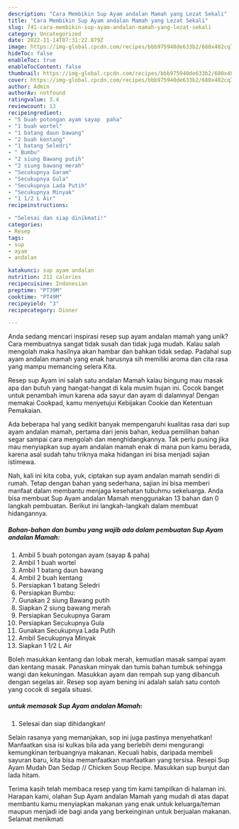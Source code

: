 ```yaml
---
description: "Cara Membikin Sup Ayam andalan Mamah yang Lezat Sekali"
title: "Cara Membikin Sup Ayam andalan Mamah yang Lezat Sekali"
slug: 741-cara-membikin-sup-ayam-andalan-mamah-yang-lezat-sekali
category: Uncategorized
date: 2022-11-14T07:31:22.879Z
image: https://img-global.cpcdn.com/recipes/bbb975940de633b2/680x482cq70/sup-ayam-andalan-mamah-foto-resep-utama.jpg
hideToc: false
enableToc: true
enableTocContent: false
thumbnail: https://img-global.cpcdn.com/recipes/bbb975940de633b2/680x482cq70/sup-ayam-andalan-mamah-foto-resep-utama.jpg
cover: https://img-global.cpcdn.com/recipes/bbb975940de633b2/680x482cq70/sup-ayam-andalan-mamah-foto-resep-utama.jpg
author: Admin
authorAv: notfound
ratingvalue: 3.4
reviewcount: 13
recipeingredient:
- "5 buah potongan ayam sayap  paha"
- "1 buah wortel"
- "1 batang daun bawang"
- "2 buah kentang"
- "1 batang Seledri"
- " Bumbu"
- "2 siung Bawang putih"
- "2 siung bawang merah"
- "Secukupnya Garam"
- "Secukupnya Gula"
- "Secukupnya Lada Putih"
- "Secukupnya Minyak"
- "1 1/2 L Air"
recipeinstructions:

- "Selesai dan siap dinikmati!"
categories:
- Resep
tags:
- sup
- ayam
- andalan

katakunci: sup ayam andalan 
nutrition: 211 calories
recipecuisine: Indonesian
preptime: "PT39M"
cooktime: "PT49M"
recipeyield: "3"
recipecategory: Dinner

---
```





Anda sedang mencari inspirasi resep sup ayam andalan mamah yang unik? Cara membuatnya sangat tidak susah dan tidak juga mudah. Kalau salah mengolah maka hasilnya akan hambar dan bahkan tidak sedap. Padahal sup ayam andalan mamah yang enak harusnya sih memiliki aroma dan cita rasa yang mampu memancing selera Kita.





Resep sup Ayam ini salah satu andalan Mamah kalau bingung mau masak apa dan butuh yang hangat-hangat di kala musim hujan ini. Cocok banget untuk penambah imun karena ada sayur dan ayam di dalamnya! Dengan memakai Cookpad, kamu menyetujui Kebijakan Cookie dan Ketentuan Pemakaian.

Ada beberapa hal yang sedikit banyak mempengaruhi kualitas rasa dari sup ayam andalan mamah, pertama dari jenis bahan, kedua pemilihan bahan segar sampai cara mengolah dan menghidangkannya. Tak perlu pusing jika mau menyiapkan sup ayam andalan mamah enak di mana pun kamu berada, karena asal sudah tahu triknya maka hidangan ini bisa menjadi sajian istimewa.






Nah, kali ini kita coba, yuk, ciptakan sup ayam andalan mamah sendiri di rumah. Tetap dengan bahan yang sederhana, sajian ini bisa memberi manfaat dalam membantu menjaga kesehatan tubuhmu sekeluarga. Anda bisa membuat Sup Ayam andalan Mamah menggunakan 13 bahan dan 0 langkah pembuatan. Berikut ini langkah-langkah dalam membuat hidangannya.

<!--inarticleads1-->

##### Bahan-bahan dan bumbu yang wajib ada dalam pembuatan Sup Ayam andalan Mamah:

1. Ambil 5 buah potongan ayam (sayap &amp; paha)
1. Ambil 1 buah wortel
1. Ambil 1 batang daun bawang
1. Ambil 2 buah kentang
1. Persiapkan 1 batang Seledri
1. Persiapkan  Bumbu:
1. Gunakan 2 siung Bawang putih
1. Siapkan 2 siung bawang merah
1. Persiapkan Secukupnya Garam
1. Persiapkan Secukupnya Gula
1. Gunakan Secukupnya Lada Putih
1. Ambil Secukupnya Minyak
1. Siapkan 1 1/2 L Air


Boleh masukkan kentang dan lobak merah, kemudian masak sampai ayam dan kentang masak. Panaskan minyak dan tumis bahan tumbuk sehingga wangi dan kekuningan. Masukkan ayam dan rempah sup yang dibancuh dengan segelas air. Resep sop ayam bening ini adalah salah satu contoh yang cocok di segala situasi. 

<!--inarticleads2-->

#####  untuk memasak Sup Ayam andalan Mamah:


1. Selesai dan siap dihidangkan!

Selain rasanya yang memanjakan, sop ini juga pastinya menyehatkan! Manfaatkan sisa isi kulkas bila ada yang berlebih demi mengurangi kemungkinan terbuangnya makanan. Kecuali habis, daripada membeli sayuran baru, kita bisa memanfaatkan manfaatkan yang tersisa. Resepi Sup Ayam Mudah Dan Sedap // Chicken Soup Recipe. Masukkan sup bunjut dan lada hitam. 

Terima kasih telah membaca resep yang tim kami tampilkan di halaman ini. Harapan kami, olahan Sup Ayam andalan Mamah yang mudah di atas dapat membantu kamu menyiapkan makanan yang enak untuk keluarga/teman maupun menjadi ide bagi anda yang berkeinginan untuk berjualan makanan. Selamat menikmati
